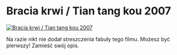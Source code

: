 Bracia krwi / Tian tang kou 2007 
=============
[![Bracia krwi / Tian tang kou 2007 ](http://vidos.pl/images/player.gif)](http://vidos.pl/bracia-krwi-tian-tang-kou-2007)

 Na razie nikt nie dodał streszczenia fabuły tego filmu. Możesz być pierwszy! Zamieść swój opis.
